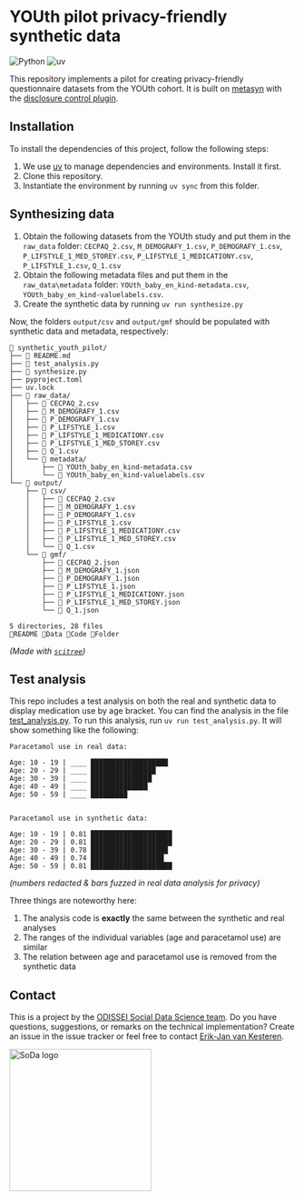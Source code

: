 # YOUth pilot privacy-friendly synthetic data
![Python](https://img.shields.io/badge/Python-3776AB?logo=python&logoColor=fff)
![uv](https://img.shields.io/endpoint?url=https://raw.githubusercontent.com/astral-sh/uv/main/assets/badge/v0.json) 

This repository implements a pilot for creating privacy-friendly questionnaire datasets from the YOUth cohort. It is built on [metasyn](https://github.com/sodascience/metasyn) with the [disclosure control plugin](https://github.com/sodascience/metasyn-disclosure-control).

## Installation

To install the dependencies of this project, follow the following steps:

1. We use [uv](https://docs.astral.sh/uv) to manage dependencies and environments. Install it first.
2. Clone this repository.
3. Instantiate the environment by running `uv sync` from this folder.

## Synthesizing data
1. Obtain the following datasets from the YOUth study and put them in the `raw_data` folder: `CECPAQ_2.csv`, `M_DEMOGRAFY_1.csv`, `P_DEMOGRAFY_1.csv`, `P_LIFSTYLE_1_MED_STOREY.csv`, `P_LIFSTYLE_1_MEDICATIONY.csv`, `P_LIFSTYLE_1.csv`, `Q_1.csv`
2. Obtain the following metadata files and put them in the `raw_data\metadata` folder: `YOUth_baby_en_kind-metadata.csv`, `YOUth_baby_en_kind-valuelabels.csv`.
3. Create the synthetic data by running `uv run synthesize.py`

Now, the folders `output/csv` and `output/gmf` should be populated with synthetic data and metadata, respectively:

```
📁 synthetic_youth_pilot/
├── 📖 README.md
├── 📄 test_analysis.py
├── 📄 synthesize.py
├── pyproject.toml
├── uv.lock
├── 📁 raw_data/
│   ├── 📜 CECPAQ_2.csv
│   ├── 📜 M_DEMOGRAFY_1.csv
│   ├── 📜 P_DEMOGRAFY_1.csv
│   ├── 📜 P_LIFSTYLE_1.csv
│   ├── 📜 P_LIFSTYLE_1_MEDICATIONY.csv
│   ├── 📜 P_LIFSTYLE_1_MED_STOREY.csv
│   ├── 📜 Q_1.csv
│   └── 📁 metadata/
│       ├── 📜 YOUth_baby_en_kind-metadata.csv
│       └── 📜 YOUth_baby_en_kind-valuelabels.csv
└── 📁 output/
    ├── 📁 csv/
    │   ├── 📜 CECPAQ_2.csv
    │   ├── 📜 M_DEMOGRAFY_1.csv
    │   ├── 📜 P_DEMOGRAFY_1.csv
    │   ├── 📜 P_LIFSTYLE_1.csv
    │   ├── 📜 P_LIFSTYLE_1_MEDICATIONY.csv
    │   ├── 📜 P_LIFSTYLE_1_MED_STOREY.csv
    │   └── 📜 Q_1.csv
    └── 📁 gmf/
        ├── 📜 CECPAQ_2.json
        ├── 📜 M_DEMOGRAFY_1.json
        ├── 📜 P_DEMOGRAFY_1.json
        ├── 📜 P_LIFSTYLE_1.json
        ├── 📜 P_LIFSTYLE_1_MEDICATIONY.json
        ├── 📜 P_LIFSTYLE_1_MED_STOREY.json
        └── 📜 Q_1.json

5 directories, 28 files
📖README 📜Data 📄Code 📁Folder
```
_(Made with [`scitree`](https://github.com/J535D165/scitree))_

## Test analysis

This repo includes a test analysis on both the real and synthetic data to display medication use by age bracket. You can find the analysis in the file [test_analysis.py](./test_analysis.py). To run this analysis, run `uv run test_analysis.py`. It will show something like the following:

```
Paracetamol use in real data:

Age: 10 - 19 | ____ ███████████████████
Age: 20 - 29 | ____ ████████████████
Age: 30 - 39 | ____ ███████████████
Age: 40 - 49 | ____ ██████████████
Age: 50 - 59 | ____ █████████


Paracetamol use in synthetic data:

Age: 10 - 19 | 0.81 ████████████████████
Age: 20 - 29 | 0.81 ████████████████████
Age: 30 - 39 | 0.78 ███████████████████
Age: 40 - 49 | 0.74 ██████████████████
Age: 50 - 59 | 0.81 ████████████████████
```
_(numbers redacted & bars fuzzed in real data analysis for privacy)_

Three things are noteworthy here:
1. The analysis code is __exactly__ the same between the synthetic and real analyses
2. The ranges of the individual variables (age and paracetamol use) are similar
3. The relation between age and paracetamol use is removed from the synthetic data

## Contact

This is a project by the [ODISSEI Social Data Science team](https://odissei-soda.nl/). Do you have questions, suggestions, or remarks on the technical implementation? Create an issue in the issue tracker or feel free to contact [Erik-Jan van Kesteren](https://github.com/vankesteren). 

<img src="https://odissei-soda.nl/images/logos/soda_logo.svg" alt="SoDa logo" width="250px"/> 